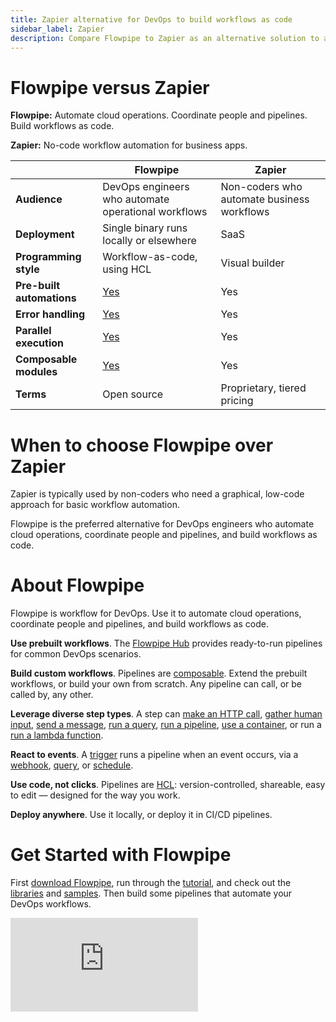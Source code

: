 ```yaml
---
title: Zapier alternative for DevOps to build workflows as code
sidebar_label: Zapier
description: Compare Flowpipe to Zapier as an alternative solution to automate cloud operations. coordinate people and pipelines, and build workflows as code.
---
```


# Flowpipe versus Zapier


**Flowpipe:** Automate cloud operations. Coordinate people and pipelines. Build workflows as code.


**Zapier:** No-code workflow automation for business apps.



 | | **Flowpipe** | **Zapier** | 
| --- | --- | --- |
| **Audience** | DevOps engineers who automate operational workflows | Non-coders who automate business workflows |
| **Deployment** | Single binary runs locally or elsewhere | SaaS |
| **Programming style** | Workflow-as-code, using HCL | Visual builder |
| **Pre-built automations** | <a href="https://hub.powerpipe.io" target="_blank">Yes</a> | Yes |
| **Error handling** | <a href="https://flowpipe.io/docs/build/write-pipelines/errors" target="_blank">Yes</a> | Yes |
| **Parallel execution** | <a href="https://flowpipe.io/docs/build/write-pipelines/iteration#for_each" target="_blank">Yes</a> | Yes |
| **Composable modules** | <a href="https://flowpipe.io/docs/build/mod-dependencies" target="_blank">Yes</a> | Yes |
| **Terms** | Open source | Proprietary, tiered pricing |

# When to choose Flowpipe over Zapier

Zapier is typically used by non-coders who need a graphical, low-code approach for basic workflow automation.

  
Flowpipe is the preferred alternative for DevOps engineers who automate cloud operations, coordinate people and pipelines, and build workflows as code.

# About Flowpipe

Flowpipe is workflow for DevOps. Use it to automate cloud operations, coordinate people and pipelines, and build workflows as code.

**Use prebuilt workflows**. The <a href="https://hub.flowpipe.io/" target="_blank">Flowpipe Hub</a> provides ready-to-run pipelines for common DevOps scenarios.

**Build custom workflows**. Pipelines are <a href="https://flowpipe.io/docs/build/mod-dependencies" target="_blank">composable</a>. Extend the prebuilt workflows, or build your own from scratch. Any pipeline can call, or be called by, any other.

  
**Leverage diverse step types**. A step can <a href="https://flowpipe.io/docs/flowpipe-hcl/step/http" target="_blank">make an HTTP call</a>, <a href="https://flowpipe.io/docs/flowpipe-hcl/step/input" target="_blank">gather human input</a>, <a href="https://flowpipe.io/docs/flowpipe-hcl/step/message" target="_blank">send a message</a>, <a href="https://flowpipe.io/docs/flowpipe-hcl/step/query" target="_blank">run a query</a>, <a href="https://flowpipe.io/docs/flowpipe-hcl/step/pipeline" target="_blank">run a pipeline</a>, <a href="https://flowpipe.io/docs/flowpipe-hcl/step/container" target="_blank">use a container</a>, or run a <a href="https://flowpipe.io/docs/flowpipe-hcl/step/function" target="_blank">run a lambda function</a>. 

**React to events**. A <a href="https://flowpipe.io/docs/flowpipe-hcl/trigger" target="_blank">trigger</a> runs a pipeline when an event occurs, via a <a href="https://flowpipe.io/docs/flowpipe-hcl/trigger/http" target="_blank">webhook</a>, <a href="https://flowpipe.io/docs/flowpipe-hcl/trigger/query" target="_blank">query</a>, or <a href="https://flowpipe.io/docs/flowpipe-hcl/trigger/schedule" target="_blank">schedule</a>.

**Use code, not clicks**. Pipelines are <a href="https://flowpipe.io/docs/build" target="_blank">HCL</a>: version-controlled, shareable, easy to edit — designed for the way you work.

**Deploy anywhere**. Use it locally, or deploy it in CI/CD pipelines.

# Get Started with Flowpipe

First <a href="https://flowpipe.io/downloads" target="_blank">download Flowpipe</a>, run through the <a href="https://flowpipe.io/docs/build" target="_blank">tutorial</a>, and check out the <a href="https://hub.flowpipe.io/?type=library" target="_blank">libraries</a> and <a href="https://hub.flowpipe.io/?type=library" target="_blank">samples</a>. Then build some pipelines that automate your DevOps workflows.


<div className="flex justify-center">
<iframe
    class="youtube-video"
    src="https://www.youtube-nocookie.com/embed/h4mWhMzaS7Y"
    frameBorder="0"
    allow="accelerometer; autoplay; clipboard-write; encrypted-media; gyroscope; picture-in-picture; web-share"
    allowFullScreen
    title="Human interaction with Flowpipe"
>
</iframe>
</div>
